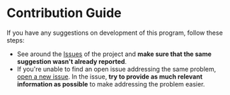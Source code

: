 # Contribution Guide

If you have any suggestions on development of this program, follow these steps:

* See around the [Issues](https://gitlab.com/dominiksalvet/ux430ua-jack-volume/issues) of the project and **make sure that the same suggestion wasn't already reported**.
* If you're unable to find an open issue addressing the same problem, [open a new issue](https://gitlab.com/dominiksalvet/ux430ua-jack-volume/issues/new). In the issue, **try to provide as much relevant information as possible** to make addressing the problem easier.
